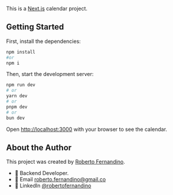 This is a [Next.js](https://nextjs.org/) calendar project.

## Getting Started

First, install the dependencies:

```bash
npm install
#or
npm i
```

Then, start the development server:

```bash
npm run dev
# or
yarn dev
# or
pnpm dev
# or
bun dev
```

Open [http://localhost:3000](http://localhost:3000) with your browser to see the calendar.

## About the Author

This project was created by [Roberto Fernandino](https://github.com/roberto-fernandino).



- 🔧 Backend Developer.
- 📧 Email roberto.fernandino@gmail.co
- 💼 LinkedIn [@robertofernandino](https://www.linkedin.com/in/robertofernandino/)
